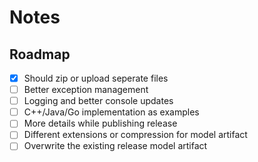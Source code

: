 # Notes

## Roadmap
- [x] Should zip or upload seperate files
- [ ] Better exception management
- [ ] Logging and better console updates
- [ ] C++/Java/Go implementation as examples
- [ ] More details while publishing release
- [ ] Different extensions or compression for model artifact
- [ ] Overwrite the existing release model artifact
